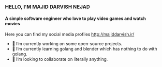 ### HELLO, I'M MAJID DARVISH NEJAD
#### A simple software engineer who love to play video games and watch movies
Here you can find my social media profiles http://majiddarvish.ir/


- 🔭 I’m currently working on some open-source projects.
- 🌱 I’m currently learning golang and blender which has nothing to do with golang.
- 👯 I’m looking to collaborate on literally anything.
